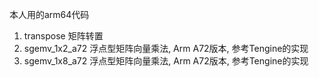 本人用的arm64代码  
1. transpose 矩阵转置
2. sgemv_1x2_a72 浮点型矩阵向量乘法, Arm A72版本, 参考Tengine的实现  
3. sgemv_1x8_a72 浮点型矩阵向量乘法, Arm A72版本, 参考Tengine的实现  

